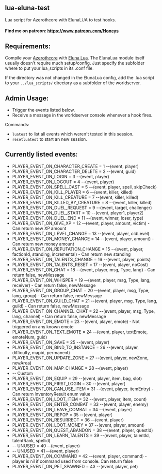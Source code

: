 ## lua-eluna-test
 
Lua script for Azerothcore with ElunaLUA to test hooks.

#### Find me on patreon: https://www.patreon.com/Honeys


## Requirements:
Compile your [Azerothcore](https://github.com/azerothcore/azerothcore-wotlk) with [Eluna Lua](https://www.azerothcore.org/catalogue-details.html?id=131435473).
The ElunaLua module itself usually doesn't require much setup/config. Just specify the subfolder where to put your lua_scripts in its .conf file.

If the directory was not changed in the ElunaLua config, add the .lua script to your `../lua_scripts/` directory as a subfolder of the worldserver.


## Admin Usage:

- Trigger the events listed below.
- Receive a message in the worldserver console whenever a hook fires.

Commands:

- `luatest` to list all events which weren't tested in this session.
- `resetluatest` to start an new session.


## Currently listed events:

- PLAYER_EVENT_ON_CHARACTER_CREATE = 1        --(event, player)
- PLAYER_EVENT_ON_CHARACTER_DELETE = 2        --(event, guid)
- PLAYER_EVENT_ON_LOGIN = 3                   --(event, player)
- PLAYER_EVENT_ON_LOGOUT = 4                  --(event, player)
- PLAYER_EVENT_ON_SPELL_CAST = 5              --(event, player, spell, skipCheck)
- PLAYER_EVENT_ON_KILL_PLAYER = 6             --(event, killer, killed)
- PLAYER_EVENT_ON_KILL_CREATURE = 7           --(event, killer, killed)
- PLAYER_EVENT_ON_KILLED_BY_CREATURE = 8      --(event, killer, killed)
- PLAYER_EVENT_ON_DUEL_REQUEST = 9            --(event, target, challenger)
- PLAYER_EVENT_ON_DUEL_START = 10             --(event, player1, player2)
- PLAYER_EVENT_ON_DUEL_END = 11               --(event, winner, loser, type)
- PLAYER_EVENT_ON_GIVE_XP = 12                --(event, player, amount, victim) - Can return new XP amount
- PLAYER_EVENT_ON_LEVEL_CHANGE = 13           --(event, player, oldLevel)
- PLAYER_EVENT_ON_MONEY_CHANGE = 14           --(event, player, amount) - Can return new money amount
- PLAYER_EVENT_ON_REPUTATION_CHANGE = 15      --(event, player, factionId, standing, incremental) - Can return new standing
- PLAYER_EVENT_ON_TALENTS_CHANGE = 16         --(event, player, points)
- PLAYER_EVENT_ON_TALENTS_RESET = 17          --(event, player, noCost)
- PLAYER_EVENT_ON_CHAT = 18                   --(event, player, msg, Type, lang) - Can return false, newMessage
- PLAYER_EVENT_ON_WHISPER = 19                --(event, player, msg, Type, lang, receiver) - Can return false, newMessage
- PLAYER_EVENT_ON_GROUP_CHAT = 20             --(event, player, msg, Type, lang, group) - Can return false, newMessage
- PLAYER_EVENT_ON_GUILD_CHAT = 21             --(event, player, msg, Type, lang, guild) - Can return false, newMessage
- PLAYER_EVENT_ON_CHANNEL_CHAT = 22           --(event, player, msg, Type, lang, channel) - Can return false, newMessage
- PLAYER_EVENT_ON_EMOTE = 23                  --(event, player, emote) - Not triggered on any known emote
- PLAYER_EVENT_ON_TEXT_EMOTE = 24             --(event, player, textEmote, emoteNum, guid)
- PLAYER_EVENT_ON_SAVE = 25                   --(event, player)
- PLAYER_EVENT_ON_BIND_TO_INSTANCE = 26       --(event, player, difficulty, mapid, permanent)
- PLAYER_EVENT_ON_UPDATE_ZONE = 27            --(event, player, newZone, newArea)
- PLAYER_EVENT_ON_MAP_CHANGE = 28             --(event, player)
- -- Custom
- PLAYER_EVENT_ON_EQUIP = 29                  --(event, player, item, bag, slot)
- PLAYER_EVENT_ON_FIRST_LOGIN = 30            --(event, player)
- PLAYER_EVENT_ON_CAN_USE_ITEM = 31           --(event, player, itemEntry) - Can return InventoryResult enum value
- PLAYER_EVENT_ON_LOOT_ITEM = 32              --(event, player, item, count)
- PLAYER_EVENT_ON_ENTER_COMBAT = 33           --(event, player, enemy)
- PLAYER_EVENT_ON_LEAVE_COMBAT = 34           --(event, player)
- PLAYER_EVENT_ON_REPOP = 35                  --(event, player)
- PLAYER_EVENT_ON_RESURRECT = 36              --(event, player)
- PLAYER_EVENT_ON_LOOT_MONEY = 37             --(event, player, amount)
- PLAYER_EVENT_ON_QUEST_ABANDON = 38          --(event, player, questId)
- PLAYER_EVENT_ON_LEARN_TALENTS = 39          --(event, player, talentId, talentRank, spellid)
- -- UNUSED                     = 40          --(event, player)
- -- UNUSED                     = 41          --(event, player)
- PLAYER_EVENT_ON_COMMAND = 42                --(event, player, command) - player is nil if command used from console. Can return false
- PLAYER_EVENT_ON_PET_SPAWNED = 43            --(event, player, pet)
